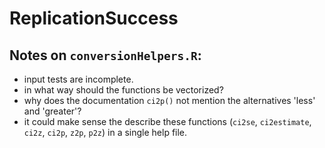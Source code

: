# ReplicationSuccess

## Notes on `conversionHelpers.R`:
* input tests are incomplete. 
* in what way should the functions be vectorized?
* why does the documentation `ci2p()` not mention the alternatives 'less' and 'greater'?
* it could make sense the describe these functions (`ci2se`, `ci2estimate`, `ci2z`, `ci2p`, `z2p`, `p2z`) in a single help file.
